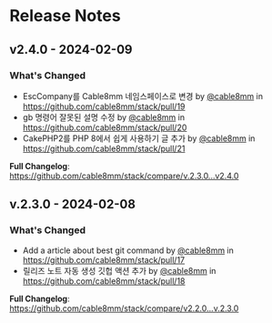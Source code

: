 # Release Notes

## v2.4.0 - 2024-02-09

### What's Changed

* EscCompany를 Cable8mm 네임스페이스로 변경 by [@cable8mm](https://github.com/cable8mm) in https://github.com/cable8mm/stack/pull/19
* gb 명령어 잘못된 설명 수정 by [@cable8mm](https://github.com/cable8mm) in https://github.com/cable8mm/stack/pull/20
* CakePHP2를 PHP 8에서 쉽게 사용하기 글 추가 by [@cable8mm](https://github.com/cable8mm) in https://github.com/cable8mm/stack/pull/21

**Full Changelog**: https://github.com/cable8mm/stack/compare/v.2.3.0...v2.4.0

## v.2.3.0 - 2024-02-08

### What's Changed

* Add a article about best git command by [@cable8mm](https://github.com/cable8mm) in https://github.com/cable8mm/stack/pull/17
* 릴리즈 노트 자동 생성 깃헙 액션 추가 by [@cable8mm](https://github.com/cable8mm) in https://github.com/cable8mm/stack/pull/18

**Full Changelog**: https://github.com/cable8mm/stack/compare/v2.2.0...v.2.3.0

